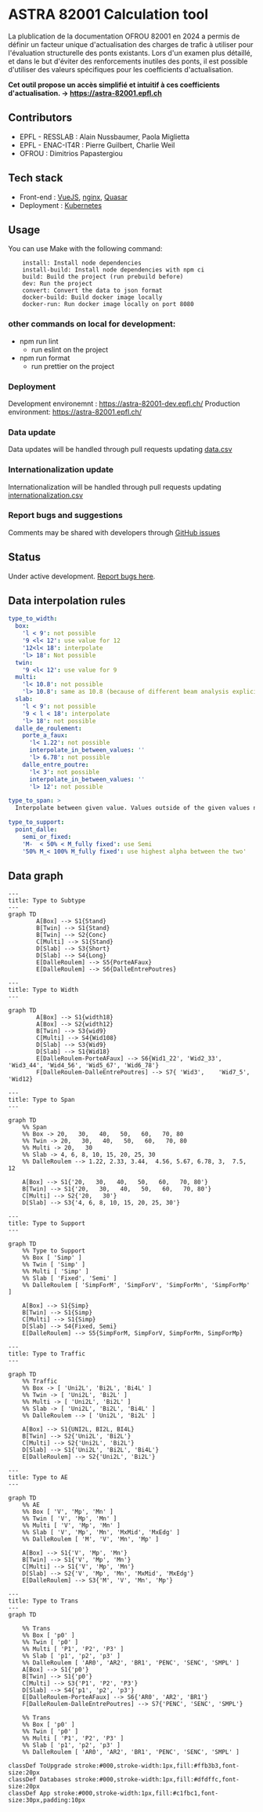 # ASTRA 82001 Calculation tool

La plublication de la documentation OFROU 82001 en 2024 a permis de définir un facteur unique d'actualisation des charges de trafic à utiliser pour l'évaluation structurelle des ponts existants. Lors d'un examen plus détaillé, et dans le but d'éviter des renforcements inutiles des ponts, il est possible d'utiliser des valeurs spécifiques pour les coefficients d'actualisation.

**Cet outil propose un accès simplifié et intuitif à ces coefficients d'actualisation.
-> https://astra-82001.epfl.ch**

## Contributors

- EPFL - RESSLAB : Alain Nussbaumer, Paola Miglietta
- EPFL - ENAC-IT4R : Pierre Guilbert, Charlie Weil
- OFROU : Dimitrios Papastergiou

## Tech stack

- Front-end : [VueJS](https://vuejs.org/), [nginx](https://enginx.io/), [Quasar](url)
- Deployment : [Kubernetes](https://kubernetes.io/)

## Usage

You can use Make with the following command:

        install: Install node dependencies
        install-build: Install node dependencies with npm ci
        build: Build the project (run prebuild before)
        dev: Run the project
        convert: Convert the data to json format
        docker-build: Build docker image locally
        docker-run: Run docker image locally on port 8080

### other commands on local for development:

- npm run lint
  - run eslint on the project
- npm run format
  - run prettier on the project

### Deployment

Development environemnt : https://astra-82001-dev.epfl.ch/
Production environment: https://astra-82001.epfl.ch/

### Data update

Data updates will be handled through pull requests updating [data.csv](https://github.com/EPFL-ENAC/resslab-astra_82001/blob/main/src/assets/data/data.csv)

### Internationalization update

Internationalization will be handled through pull requests updating [internationalization.csv](https://github.com/EPFL-ENAC/resslab-astra_82001/blob/main/src/assets/data/internationalization.csv)

### Report bugs and suggestions

Comments may be shared with developers through [GitHub issues](<[https://github.com/EPFL-ENAC/resslab-astra_82001/blob/main/src/assets/data/data.csv](https://github.com/EPFL-ENAC/resslab-astra_82001/issues)>)

## Status

Under active development. [Report bugs here](https://github.com/EPFL-ENAC/resslab-astra_82001/issues).

## Data interpolation rules

```yaml
type_to_width:
  box:
    'l < 9': not possible
    '9 <l< 12': use value for 12
    '12<l< 18': interpolate
    'l> 18': Not possible
  twin:
    '9 <l< 12': use value for 9
  multi:
    'l< 10.8': not possible
    'l> 10.8': same as 10.8 (because of different beam analysis explicitly indicated)
  slab:
    'l < 9': not possible
    '9 < l < 18': interpolate
    'l> 18': not possible
  dalle_de_roulement:
    porte_a_faux:
      'l< 1.22': not possible
      interpolate_in_between_values: ''
      'l> 6.78': not possible
    dalle_entre_poutre:
      'l< 3': not possible
      interpolate_in_between_values: ''
      'l> 12': not possible

type_to_span: >
  Interpolate between given value. Values outside of the given values not allowed for the type of bridge

type_to_support:
  point_dalle:
    semi_or_fixed:
    'M-  < 50% < M_fully fixed': use Semi
    '50% M_< 100% M_fully fixed': use highest alpha between the two'
```

## Data graph

```mermaid
---
title: Type to Subtype
---
graph TD
        A[Box] --> S1{Stand}
        B[Twin] --> S1{Stand}
        B[Twin] --> S2{Conc}
        C[Multi] --> S1{Stand}
        D[Slab] --> S3{Short}
        D[Slab] --> S4{Long}
        E[DalleRoulem] --> S5{PorteAFaux}
        E[DalleRoulem] --> S6{DalleEntrePoutres}

```

```mermaid
---
title: Type to Width
---

graph TD
        A[Box] --> S1{width18}
        A[Box] --> S2{width12}
        B[Twin] --> S3{wid9}
        C[Multi] --> S4{Wid108}
        D[Slab] --> S3{Wid9}
        D[Slab] --> S1{Wid18}
        E[DalleRoulem-PorteAFaux] --> S6{Wid1_22', 'Wid2_33', 'Wid3_44', 'Wid4_56', 'Wid5_67', 'Wid6_78'}
        F[DalleRoulem-DalleEntrePoutres] --> S7{ 'Wid3',    'Wid7_5', 'Wid12}
```

```mermaid
---
title: Type to Span
---

graph TD
    %% Span
    %% Box -> 20,   30,   40,   50,   60,   70, 80
    %% Twin -> 20,   30,   40,   50,   60,   70, 80
    %% Multi -> 20,   30
    %% Slab -> 4, 6, 8, 10, 15, 20, 25, 30
    %% DalleRoulem --> 1.22, 2.33, 3.44,  4.56, 5.67, 6.78, 3,  7.5,   12

    A[Box] --> S1{'20,   30,   40,   50,   60,   70, 80'}
    B[Twin] --> S1{'20,   30,   40,   50,   60,   70, 80'}
    C[Multi] --> S2{'20,   30'}
    D[Slab] --> S3{'4, 6, 8, 10, 15, 20, 25, 30'}
```

```mermaid
---
title: Type to Support
---

graph TD
    %% Type to Support
    %% Box [ 'Simp' ]
    %% Twin [ 'Simp' ]
    %% Multi [ 'Simp' ]
    %% Slab [ 'Fixed', 'Semi' ]
    %% DalleRoulem [ 'SimpForM', 'SimpForV', 'SimpForMn', 'SimpForMp' ]

    A[Box] --> S1{Simp}
    B[Twin] --> S1{Simp}
    C[Multi] --> S1{Simp}
    D[Slab] --> S4{Fixed, Semi}
    E[DalleRoulem] --> S5{SimpForM, SimpForV, SimpForMn, SimpForMp}
```

```mermaid
---
title: Type to Traffic
---

graph TD
    %% Traffic
    %% Box -> [ 'Uni2L', 'Bi2L', 'Bi4L' ]
    %% Twin -> [ 'Uni2L', 'Bi2L' ]
    %% Multi -> [ 'Uni2L', 'Bi2L' ]
    %% Slab -> [ 'Uni2L', 'Bi2L', 'Bi4L' ]
    %% DalleRoulem --> [ 'Uni2L', 'Bi2L' ]

    A[Box] --> S1{UNI2L, BI2L, BI4L}
    B[Twin] --> S2{'Uni2L', 'Bi2L'}
    C[Multi] --> S2{'Uni2L', 'Bi2L'}
    D[Slab] --> S1{'Uni2L', 'Bi2L', 'Bi4L'}
    E[DalleRoulem] --> S2{'Uni2L', 'Bi2L'}
```

```mermaid
---
title: Type to AE
---

graph TD
    %% AE
    %% Box [ 'V', 'Mp', 'Mn' ]
    %% Twin [ 'V', 'Mp', 'Mn' ]
    %% Multi [ 'V', 'Mp', 'Mn' ]
    %% Slab [ 'V', 'Mp', 'Mn', 'MxMid', 'MxEdg' ]
    %% DalleRoulem [ 'M', 'V', 'Mn', 'Mp' ]

    A[Box] --> S1{'V', 'Mp', 'Mn'}
    B[Twin] --> S1{'V', 'Mp', 'Mn'}
    C[Multi] --> S1{'V', 'Mp', 'Mn'}
    D[Slab] --> S2{'V', 'Mp', 'Mn', 'MxMid', 'MxEdg'}
    E[DalleRoulem] --> S3{'M', 'V', 'Mn', 'Mp'}
```

```mermaid
---
title: Type to Trans
---
graph TD

    %% Trans
    %% Box [ 'p0' ]
    %% Twin [ 'p0' ]
    %% Multi [ 'P1', 'P2', 'P3' ]
    %% Slab [ 'p1', 'p2', 'p3' ]
    %% DalleRoulem [ 'AR0', 'AR2', 'BR1', 'PENC', 'SENC', 'SMPL' ]
    A[Box] --> S1{'p0'}
    B[Twin] --> S1{'p0'}
    C[Multi] --> S3{'P1', 'P2', 'P3'}
    D[Slab] --> S4{'p1', 'p2', 'p3'}
    E[DalleRoulem-PorteAFaux] --> S6{'AR0', 'AR2', 'BR1'}
    F[DalleRoulem-DalleEntrePoutres] --> S7{'PENC', 'SENC', 'SMPL'}

    %% Trans
    %% Box [ 'p0' ]
    %% Twin [ 'p0' ]
    %% Multi [ 'P1', 'P2', 'P3' ]
    %% Slab [ 'p1', 'p2', 'p3' ]
    %% DalleRoulem [ 'AR0', 'AR2', 'BR1', 'PENC', 'SENC', 'SMPL' ]

classDef ToUpgrade stroke:#000,stroke-width:1px,fill:#ffb3b3,font-size:20px
classDef Databases stroke:#000,stroke-width:1px,fill:#dfdffc,font-size:20px
classDef App stroke:#000,stroke-width:1px,fill:#c1fbc1,font-size:30px,padding:10px
```
